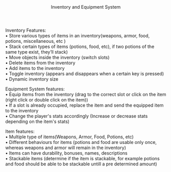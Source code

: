 <header>Inventory and Equipment System</header>

Inventory Features:
<br>•	Store various types of items in an inventory(weapons, armor, food, potions, miscellaneous, etc )
<br>•	Stack certain types of items (potions, food, etc), if two potions of the same type exist, they’ll stack)
<br>•	Move objects inside the inventory (switch slots)
<br>•	Delete items from the inventory
<br>•	Add items to the inventory
<br>•	Toggle inventory (appears and disappears when a certain key is pressed)
<br>•	Dynamic inventory size

Equipment System features:
<br>•	Equip items from the inventory (drag to the correct slot or click on the item (right click or double click on the item))
<br>•	If a slot is already occupied, replace the item and send the equipped item to the inventory
<br>•	Change the player's stats accordingly (Increase or decrease stats depending on the item's stats)

Item features:
<br>•	Multiple type of items(Weapons, Armor, Food, Potions, etc)
<br>•	Different behaviours for items (potions and food are usable only once, whereas weapons and armor will remain in the inventory)
<br>•	Items can have durability, bonuses, names, descriptions
<br>•	Stackable items (determine if the item is stackable, for example potions and food should be able to be stackable untill a pre determined amount)

